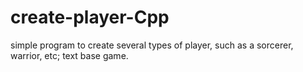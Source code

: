# create-player-Cpp
simple program to create several types of player, such as a sorcerer, warrior, etc; text base game.
